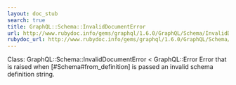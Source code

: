 ```yaml
---
layout: doc_stub
search: true
title: GraphQL::Schema::InvalidDocumentError
url: http://www.rubydoc.info/gems/graphql/1.6.0/GraphQL/Schema/InvalidDocumentError
rubydoc_url: http://www.rubydoc.info/gems/graphql/1.6.0/GraphQL/Schema/InvalidDocumentError
---
```


Class: GraphQL::Schema::InvalidDocumentError < GraphQL::Error
Error that is raised when [#Schema#from_definition] is passed an
invalid schema definition string. 

